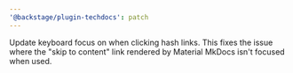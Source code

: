 ```yaml
---
'@backstage/plugin-techdocs': patch
---
```


Update keyboard focus on when clicking hash links. This fixes the issue where the "skip to content" link rendered by Material MkDocs isn't focused when used.
